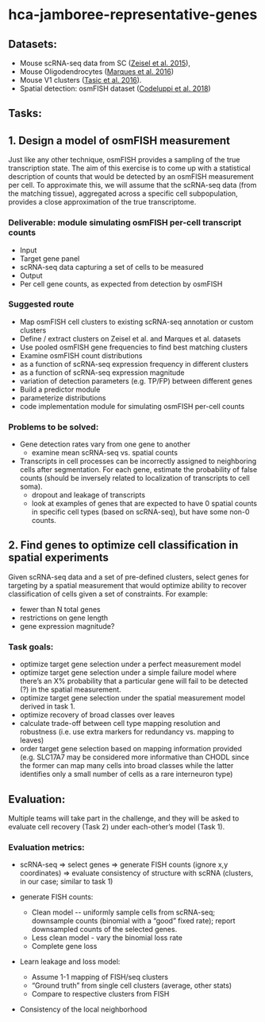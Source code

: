 # hca-jamboree-representative-genes

## Datasets: 
- Mouse scRNA-seq data from SC ([Zeisel et al. 2015](http://science.sciencemag.org/content/early/2015/02/18/science.aaa1934)), 
- Mouse Oligodendrocytes ([Marques et al. 2016](http://science.sciencemag.org/content/352/6291/1326)) 
- Mouse V1 clusters ([Tasic et al. 2016](https://www.nature.com/articles/nn.4216)). 
- Spatial detection: osmFISH dataset ([Codeluppi et al. 2018](https://www.biorxiv.org/content/early/2018/03/04/276097))
 
## Tasks:

## 1. Design a model of osmFISH measurement 
Just like any other technique, osmFISH provides a sampling of the true transcription state. The aim of this exercise is to come up with a statistical description of counts that would be detected by an osmFISH measurement per cell. To approximate this, we will assume that the scRNA-seq data (from the matching tissue), aggregated across a specific cell subpopulation, provides a close approximation of the true transcriptome. 

### Deliverable: module simulating osmFISH per-cell transcript counts
* Input 
 * Target gene panel
 * scRNA-seq data capturing a set of cells to be measured
* Output
 * Per cell gene counts, as expected from detection by osmFISH 

### Suggested route
* Map osmFISH cell clusters to existing  scRNA-seq annotation or custom clusters
 * Define / extract clusters on Zeisel et al. and Marques et al. datasets
 * Use pooled osmFISH gene frequencies to find best matching clusters
* Examine osmFISH count distributions
 * as a function of scRNA-seq expression frequency in different clusters
 * as a function of scRNA-seq expression magnitude
 * variation of detection parameters (e.g. TP/FP) between different genes
* Build a predictor module
 * parameterize distributions
 * code implementation module for simulating osmFISH per-cell counts


### Problems to be solved:

- Gene detection rates vary from one gene to another
	- examine mean scRNA-seq vs. spatial counts
- Transcripts in cell processes can be incorrectly assigned to neighboring cells after segmentation. For each gene, estimate the probability of false counts (should be inversely related to localization of transcripts to cell soma).
	- dropout and leakage of transcripts
	- look at examples of genes that are expected to have 0 spatial counts in specific cell types (based on scRNA-seq), but have some non-0 counts.
 
## 2. Find genes to optimize cell classification in spatial experiments

Given scRNA-seq data and a set of pre-defined clusters, select genes for targeting by a spatial measurement that would optimize ability to recover classification of cells given a set of constraints. For example: 

- fewer than N total genes 
- restrictions on gene length 
- gene expression magnitude? 

### Task goals:

- optimize target gene selection under a perfect measurement model
- optimize target gene selection under a simple failure model where there’s an X% probability that a particular gene will fail to be detected (?) in the spatial measurement. 
- optimize target gene selection under the spatial measurement model derived in task 1.
- optimize recovery of broad classes over leaves
- calculate trade-off between cell type mapping resolution and robustness (i.e. use extra markers for redundancy vs. mapping to leaves)
- order target gene selection based on mapping information provided (e.g. SLC17A7 may be considered more informative than CHODL since the former can map many cells into broad classes while the latter identifies only a small number of cells as a rare interneuron type)

## Evaluation:

Multiple teams will take part in the challenge, and they will be asked to evaluate cell recovery (Task 2) under each-other’s model (Task 1).

### Evaluation metrics:

- scRNA-seq => select genes ⇒ generate FISH counts (ignore x,y coordinates) ⇒ evaluate consistency of structure with scRNA (clusters, in our case; similar to task 1)

- generate FISH counts:
  - Clean model -- uniformly sample cells from scRNA-seq; downsample counts (binomial with a “good” fixed rate); report downsampled counts of the selected genes.
  - Less clean model - vary the binomial loss rate
  - Complete gene loss
- Learn leakage and loss model:
  - Assume 1-1 mapping of FISH/seq clusters
  - “Ground truth” from single cell clusters (average, other stats)
  - Compare to respective clusters from FISH
- Consistency of the local neighborhood
